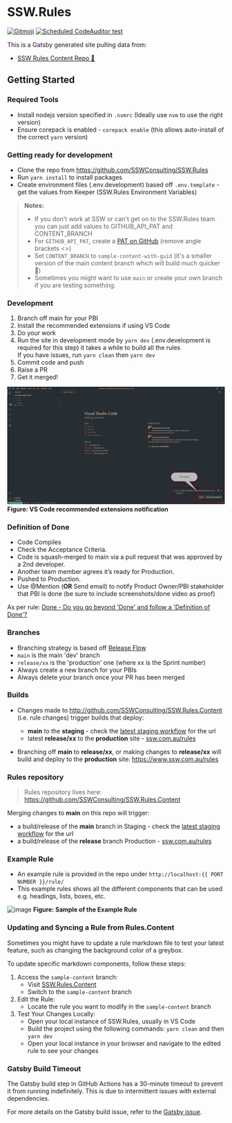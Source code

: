 # SSW.Rules

[![Gitmoji](https://img.shields.io/badge/gitmoji-%20😜%20😍-FFDD67.svg?style=flat-square)](https://gitmoji.dev) [![Scheduled CodeAuditor test](https://github.com/SSWConsulting/SSW.Rules/actions/workflows/codeauditor-test.yml/badge.svg?event=schedule)](https://github.com/SSWConsulting/SSW.Rules/actions/workflows/codeauditor-test.yml)

This is a Gatsby generated site pulling data from:
- [SSW Rules Content Repo 📜](https://github.com/SSWConsulting/SSW.Rules.Content)

## Getting Started

### Required Tools
- Install nodejs version specified in `.nvmrc` (Ideally use `nvm` to use the right version)
- Ensure corepack is enabled - `corepack enable` (this allows auto-install of the correct `yarn` version)

### Getting ready for development
- Clone the repo from https://github.com/SSWConsulting/SSW.Rules
- Run `yarn install` to install packages
- Create environment files (.env.development) based off `.env.template` - get the values from Keeper (SSW.Rules Environment Variables)

> **Notes:**  
> * If you don't work at SSW or can't get on to the SSW.Rules team you can just add values to GITHUB_API_PAT and CONTENT_BRANCH  
> * For `GITHUB_API_PAT`, create a [PAT on GitHub](https://docs.github.com/en/enterprise-server@3.4/authentication/keeping-your-account-and-data-secure/creating-a-personal-access-token) (remove angle brackets <>)  
> * Set `CONTENT_BRANCH` to `sample-content-with-guid` (it's a smaller version of the main content branch which will build much quicker 🙂)
> * Sometimes you might want to use `main` or create your own branch if you are testing something.

### Development
1. Branch off main for your PBI
2. Install the recommended extensions if using VS Code
3. Do your work
4. Run the site in development mode by `yarn dev` (.env.development is required for this step) it takes a while to build all the rules    
   If you have issues, run `yarn clean` then `yarn dev`
5. Commit code and push
6. Raise a PR
7. Get it merged!

![recommended extensions notification](_docs/img/vs-code-recommended-extensions.png)
**Figure: VS Code recommended extensions notification**

### Definition of Done

- Code Compiles
- Check the Acceptance Criteria.
- Code is squash-merged to main via a pull request that was approved by a 2nd developer.
- Another team member agrees it’s ready for Production.
- Pushed to Production.
- Use @Mention (**OR** Send email) to notify Product Owner/PBI stakeholder that PBI is done (be sure to include screenshots/done video as proof) 

As per rule: [Done - Do you go beyond 'Done' and follow a 'Definition of Done'?](https://www.ssw.com.au/rules/done-do-you-go-beyond-done-and-follow-a-definition-of-done)

### Branches
- Branching strategy is based off [Release Flow](https://docs.microsoft.com/en-us/azure/devops/learn/devops-at-microsoft/release-flow) 
- `main` is the main 'dev' branch
- `release/xx` is the 'production' one (where xx is the Sprint number)
- Always create a new branch for your PBIs 
- Always delete your branch once your PR has been merged

### Builds
- Changes made to http://github.com/SSWConsulting/SSW.Rules.Content (i.e. rule changes) trigger builds that deploy:
  - **main** to the **staging** - check the [latest staging workflow](https://github.com/SSWConsulting/SSW.Rules/deployments/staging) for the url
  - latest **release/xx** to the **production** site - [ssw.com.au/rules](https://www.ssw.com.au/rules)
  
- Branching off **main** to **release/xx**, or making changes to **release/xx** will build and deploy to the **production** site: https://www.ssw.com.au/rules

### Rules repository

> Rules repository lives here: https://github.com/SSWConsulting/SSW.Rules.Content

Merging changes to **main** on this repo will trigger:
- a build/release of the **main** branch in Staging - check the [latest staging workflow](https://github.com/SSWConsulting/SSW.Rules/deployments/staging) for the url
- a build/release of the **release** branch Production - [ssw.com.au/rules](https://www.ssw.com.au/rules)

### Example Rule
- An example rule is provided in the repo under `http://localhost:{{ PORT NUMBER }}/rule/`
- This example rules shows all the different components that can be used e.g. headings, lists, boxes, etc.

![image](https://github.com/user-attachments/assets/537ff78a-7e3c-4080-9038-e8ab0c90cab8)
**Figure: Sample of the Example Rule**

### Updating and Syncing a Rule from Rules.Content

Sometimes you might have to update a rule markdown file to test your latest feature, such as changing the background color of a greybox.

To update specific markdown components, follow these steps:

1. Access the `sample-content` branch:
   - Visit [SSW.Rules.Content](https://github.com/SSWConsulting/SSW.Rules.Content)
   - Switch to the `sample-content` branch
2. Edit the Rule:
   - Locate the rule you want to modify in the `sample-content` branch
3. Test Your Changes Locally:
   - Open your local instance of SSW.Rules, usually in VS Code
   - Build the project using the following commands: `yarn clean` and then `yarn dev`
   - Open your local instance in your browser and navigate to the edited rule to see your changes

### Gatsby Build Timeout

The Gatsby build step in GitHub Actions has a 30-minute timeout to prevent it from running indefinitely. This is due to intermittent issues with external dependencies.

For more details on the Gatsby build issue, refer to the [Gatsby issue](https://github.com/gatsbyjs/gatsby/issues/38989).
